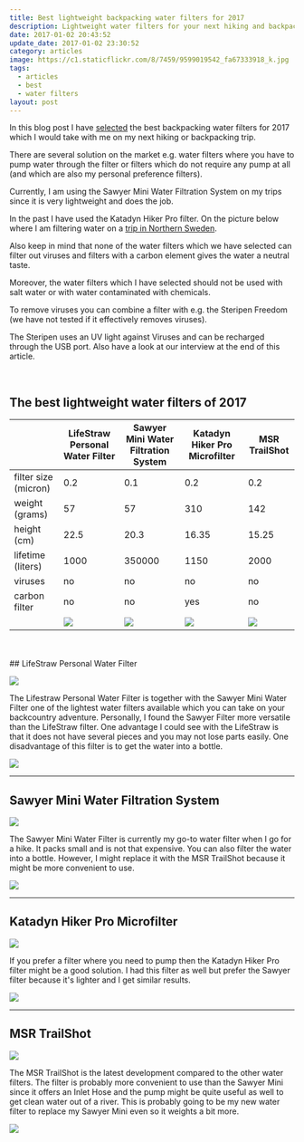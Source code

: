 ```yaml
---
title: Best lightweight backpacking water filters for 2017
description: Lightweight water filters for your next hiking and backpacking trip.
date: 2017-01-02 20:43:52
update_date: 2017-01-02 23:30:52
category: articles
image: https://c1.staticflickr.com/8/7459/9599019542_fa67333918_k.jpg
tags:
  - articles
  - best
  - water filters
layout: post
---
```


In this blog post I have [selected](#the-best-lightweight-water-filters-of-2017) the best backpacking water filters for 2017 which I would take with me on my next hiking or backpacking trip.

There are several solution on the market e.g. water filters where you have to pump water through the filter or filters which do not require any pump at all (and which are also my personal preference filters).

Currently, I am using the Sawyer Mini Water Filtration System on my trips since it is very lightweight and does the job.

In the past I have used the Katadyn Hiker Pro filter. On the picture below where I am filtering water on a [trip in Northern Sweden](http://www.hikeventures.com/hiking-and-packrafting-in-sarek-day-1/).

Also keep in mind that none of the  water filters which we have selected can filter out viruses and filters with a carbon element gives the water a neutral taste.

Moreover, the water filters which I have selected should not be used with salt water or with water contaminated with chemicals.

To remove viruses you can combine a filter with e.g. the Steripen Freedom (we have not tested if it effectively removes viruses).

The Steripen uses an UV light against Viruses and can be recharged through the USB port. Also have a look at our interview at the end of this article.

<amp-img src="https://c1.staticflickr.com/8/7459/9599019542_fa67333918_k.jpg" width="2048" height="1365" alt="Best lightweight water filters 2017" layout="responsive"></amp-img>
<br>
<!--more-->
<h2>The best lightweight water filters of 2017</h2>

<div class="table-responsive">
      <table  class="table table-hover table-bordered list_items">
        <thead><tr><th></th><th>LifeStraw Personal Water Filter</th><th>Sawyer Mini Water Filtration System</th><th>Katadyn Hiker Pro Microfilter</th><th>MSR TrailShot</th></tr></thead><tbody>
         <tr><td>filter size (micron)</td><td>0.2</td><td>0.1</td><td>0.2</td><td>0.2</td></tr>
         <tr><td>weight (grams)</td><td>57</td><td>57</td><td>310</td><td>142</td></tr>
         <tr><td>height (cm)</td><td>22.5</td><td>20.3</td><td>16.35</td><td>15.25</td></tr>
         <tr><td>lifetime (liters)</td><td>1000</td><td>350000</td><td>1150</td><td>2000</td></tr>
         <tr><td>viruses</td><td>no</td><td>no</td><td>no</td><td>no</td></tr>
         <tr><td>carbon filter</td><td>no</td><td>no</td><td>yes</td><td>no</td></tr>
         <tr><td>&nbsp;</td><td><a rel="nofollow" href="http://amzn.to/2kOYYW6" target="_blank" rel="nofollow"><a href="http://amzn.to/2elEHtO" target="_blank" rel="nofollow"><img src="http://www.hikeventures.com/buy1.gif"></a>
</a></td><td><a rel="nofollow" href="http://amzn.to/2lZIqQl" target="_blank" rel="nofollow"><img src="http://www.hikeventures.com/buy1.gif"></a></td><td><a rel="nofollow" href="http://amzn.to/2lZGgjz" target="_blank" rel="nofollow"><img src="http://www.hikeventures.com/buy1.gif"></a></td><td><a rel="nofollow" href="http://amzn.to/2qdeoXm" target="_blank" rel="nofollow"><img src="http://www.hikeventures.com/buy1.gif"></a></td></tr>
        </tbody></table>
</div>
<br>
<script src="//z-na.amazon-adsystem.com/widgets/onejs?MarketPlace=US&adInstanceId=cc781bfd-577f-4efb-9da6-75cb9fc7d1c2"></script>
<br>
## LifeStraw Personal Water Filter

<a target="_blank" rel="nofollow"  href="https://www.amazon.com/gp/product/B006QF3TW4/ref=as_li_tl?ie=UTF8&camp=1789&creative=9325&creativeASIN=B006QF3TW4&linkCode=as2&tag=hikeve-20&linkId=e3280e10d2bcee2e3196e64f56ef7af2"><img border="0" src="//ws-na.amazon-adsystem.com/widgets/q?_encoding=UTF8&MarketPlace=US&ASIN=B006QF3TW4&ServiceVersion=20070822&ID=AsinImage&WS=1&Format=_SL250_&tag=hikeve-20" ></a><img src="//ir-na.amazon-adsystem.com/e/ir?t=hikeve-20&l=am2&o=1&a=B006QF3TW4" width="1" height="1" border="0" alt="" style="border:none !important; margin:0px !important;" />

The Lifestraw Personal Water Filter is together with the Sawyer Mini Water Filter one of the lightest water filters available which you can take on your backcountry adventure. Personally, I found the Sawyer Filter more versatile than the LifeStraw filter. One advantage I could see with the LifeStraw is that it does not have several pieces and you may not lose parts easily. One disadvantage of this filter is to get the water into a bottle.

<a href="http://amzn.to/2kOYYW6" target="_blank" rel="nofollow"><img src="http://www.hikeventures.com/buy.gif"></a>

<hr>

## Sawyer Mini Water Filtration System

<a target="_blank"  href="https://www.amazon.com/gp/product/B00FA2RLX2/ref=as_li_tl?ie=UTF8&camp=1789&creative=9325&creativeASIN=B00FA2RLX2&linkCode=as2&tag=hikeve-20&linkId=4a93b2f515988b50dcb8f0cfd64b0406"><img border="0" src="//ws-na.amazon-adsystem.com/widgets/q?_encoding=UTF8&MarketPlace=US&ASIN=B00FA2RLX2&ServiceVersion=20070822&ID=AsinImage&WS=1&Format=_SL250_&tag=hikeve-20" ></a><img src="//ir-na.amazon-adsystem.com/e/ir?t=hikeve-20&l=am2&o=1&a=B00FA2RLX2" width="1" height="1" border="0" alt="" style="border:none !important; margin:0px !important;" />

The Sawyer Mini Water Filter is currently my go-to water filter when I go for a hike. It packs small and is not that expensive. You can also filter the water into a bottle. However, I might replace it with the MSR TrailShot because it might be more convenient to use.

<a href="http://amzn.to/2lZIqQl" target="_blank" rel="nofollow"><img src="http://www.hikeventures.com/buy.gif"></a>

<hr>

## Katadyn Hiker Pro Microfilter

<a target="_blank"  href="https://www.amazon.com/gp/product/B002CN82V2/ref=as_li_tl?ie=UTF8&camp=1789&creative=9325&creativeASIN=B002CN82V2&linkCode=as2&tag=hikeve-20&linkId=3b9076e0ab9c3e5a21b7e3bd287ec25f"><img border="0" src="//ws-na.amazon-adsystem.com/widgets/q?_encoding=UTF8&MarketPlace=US&ASIN=B002CN82V2&ServiceVersion=20070822&ID=AsinImage&WS=1&Format=_SL250_&tag=hikeve-20" ></a><img src="//ir-na.amazon-adsystem.com/e/ir?t=hikeve-20&l=am2&o=1&a=B002CN82V2" width="1" height="1" border="0" alt="" style="border:none !important; margin:0px !important;" />

If you prefer a filter where you need to pump then the Katadyn Hiker Pro filter might be a good solution. I had this filter as well but prefer the Sawyer filter because it's lighter and I get similar results.

<a href="http://amzn.to/2lZGgjz" target="_blank" rel="nofollow"><img src="http://www.hikeventures.com/buy.gif"></a>

<hr>

## MSR TrailShot

<a target="_blank" rel="nofollow" href="https://www.amazon.com/gp/product/B01N7GC9Z6/ref=as_li_tl?ie=UTF8&camp=1789&creative=9325&creativeASIN=B01N7GC9Z6&linkCode=as2&tag=hikeve-20&linkId=9cd4f46010c633f98715079e92777d85"><img border="0" src="//ws-na.amazon-adsystem.com/widgets/q?_encoding=UTF8&MarketPlace=US&ASIN=B01N7GC9Z6&ServiceVersion=20070822&ID=AsinImage&WS=1&Format=_SL250_&tag=hikeve-20" ></a><img src="//ir-na.amazon-adsystem.com/e/ir?t=hikeve-20&l=am2&o=1&a=B01N7GC9Z6" width="1" height="1" border="0" alt="" style="border:none !important; margin:0px !important;" />

The MSR TrailShot is the latest development compared to the other water filters. The filter is probably more convenient to use than the Sawyer Mini since it offers an Inlet Hose and the pump might be quite useful as well to get clean water out of a river. This is probably going to be my new water filter to replace my Sawyer Mini even so it weights a bit more.

<a href="http://amzn.to/2qdeoXm" target="_blank" rel="nofollow"><img src="http://www.hikeventures.com/buy.gif"></a>
